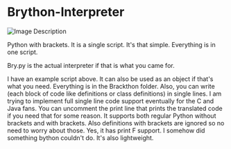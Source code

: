 # Brython-Interpreter
![Image Description](https://drive.usercontent.google.com/download?id=1pzSfyMqItfW1uNN5JNk6MJz8T3SteoVA&export=download&authuser=0)

Python with brackets. It is a single script. It's that simple. Everything is in one script.

Bry.py is the actual interpreter if that is what you came for.

I have an example script above. It can also be used as an object if that's what you need.
Everything is in the Brackthon folder.
Also, you can write (each block of code like definitions or class definitions) in single lines.
I am trying to implement full single line code support eventually for the C and Java fans.
You can uncomment the print line that prints the translated code if you need that for some reason.
It supports both regular Python without brackets and with brackets. 
Also definitions with brackets are ignored so no need to worry about those.
Yes, it has print F support. I somehow did something bython couldn't do. It's also lightweight.
